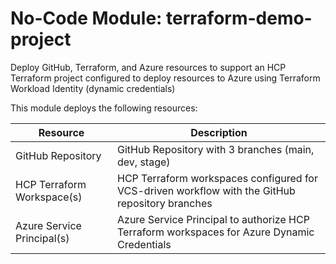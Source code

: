 # No-Code Module: terraform-demo-project

Deploy GitHub, Terraform, and Azure resources to support an HCP Terraform project configured to deploy resources to Azure using Terraform Workload Identity (dynamic credentials)

This module deploys the following resources:

| Resource | Description |
|----------|-------------|
| GitHub Repository | GitHub Repository with 3 branches (main, dev, stage) |
| HCP Terraform Workspace(s) | HCP Terraform workspaces configured for VCS-driven workflow with the GitHub repository branches |
| Azure Service Principal(s) | Azure Service Principal to authorize HCP Terraform workspaces for Azure Dynamic Credentials |
